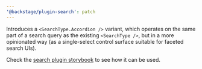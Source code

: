 ```yaml
---
'@backstage/plugin-search': patch
---
```


Introduces a `<SearchType.Accordion />` variant, which operates on the same part of a search query as the existing `<SearchType />`, but in a more opinionated way (as a single-select control surface suitable for faceted search UIs).

Check the [search plugin storybook](https://backstage.io/storybook/?path=/story/plugins-search-searchtype--accordion) to see how it can be used.
